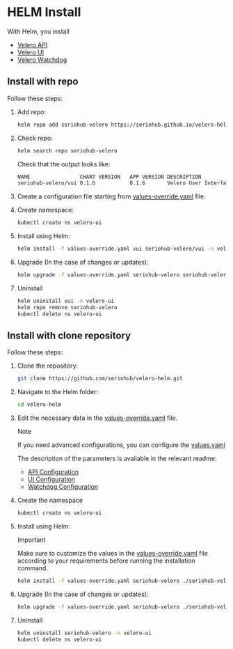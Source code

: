 # HELM Install

With Helm, you install

- [Velero API](https://github.com/seriohub/velero-api)
- [Velero UI](https://github.com/seriohub/velero-ui)
- [Velero Watchdog](https://github.com/seriohub/velero-watchdog)

## Install with repo

Follow these steps:

1. Add repo:

    ``` bash
    helm repo add seriohub-velero https://seriohub.github.io/velero-helm/
    ```

2. Check repo:

    ``` bash
    helm search repo seriohub-velero
    ```

    Check that the output looks like:

    ``` bash
    NAME                CHART VERSION   APP VERSION DESCRIPTION                                       
    seriohub-velero/vui 0.1.6           0.1.6       Velero User Interface: a friendly UI and dashbo..
    ```

3. Create a configuration file starting from [values-override.yaml](values-override.yaml) file.

4. Create namespace:
  
    ``` bash
    kubectl create ns velero-ui
    ```

5. Install using Helm:

    ``` bash
    helm install -f values-override.yaml vui seriohub-velero/vui -n velero-ui
    ```

6. Upgrade (In the case of changes or updates):

    ``` bash
    helm upgrade -f values-override.yaml seriohub-velero seriohub-velero/vui -n velero-ui
    ```

7. Uninstall

    ``` bash
    helm uninstall vui -n velero-ui
    helm repo remove seriohub-velero
    kubectl delete ns velero-ui
    ```

## Install with clone repository

Follow these steps:

1. Clone the repository:

    ``` bash
    git clone https://github.com/seriohub/velero-helm.git
    ```

2. Navigate to the Helm folder:

    ``` bash
    cd velero-helm
    ```

3. Edit the necessary data in the [values-override.yaml](values-override.yaml) file.

    > [!NOTE]
    > If you need advanced configurations, you can configure the [values.yaml](seriohub-velero/values.yaml)
    >
    > The description of the parameters is available in the relevant readme:
    > - [API Configuration](https://github.com/seriohub/velero-api#configuration)
    > - [UI Configuration](https://github.com/seriohub/velero-ui#configuration)
    > - [Watchdog Configuration](https://github.com/seriohub/velero-watchdog#configuration)

4. Create the namespace

    ``` bash
    kubectl create ns velero-ui
    ```

5. Install using Helm:

    > [!IMPORTANT]
    > Make sure to customize the values in the [values-override.yaml](values-override.yaml) file according to your requirements before running the installation command.

    ``` bash
    helm install -f values-override.yaml seriohub-velero ./seriohub-velero/ -n velero-ui
    ```

6. Upgrade (In the case of changes or updates):

    ``` bash
    helm upgrade -f values-override.yaml seriohub-velero ./seriohub-velero/ -n velero-ui
    ```

7. Uninstall

    ``` bash
    helm uninstall seriohub-velero -n velero-ui
    kubectl delete ns velero-ui
    ```
